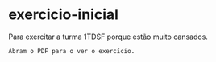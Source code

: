 # exercicio-inicial
Para exercitar a turma 1TDSF porque estão muito cansados.

```Abram o PDF para o ver o exercício.```
